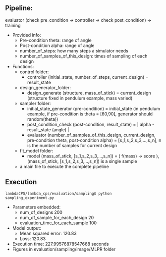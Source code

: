 ## Pipeline: 
evaluator (check pre_condition -> controller -> check post_condition) -> training

- Provided info:
    - Pre-condition theta: range of angle
    - Post-condition alpha: range of angle
    - number_of_steps: how many steps a simulator needs
    - number_of_samples_of_this_design: times of sampling of each design
- Functions:
    - control folder: 
        - controller (initial_state, number_of_steps, current_design) = result_state
    - design_generator_folder:
        - design_generate (structure, mass_of_stick) = current_design (structure fixed in pendulum example, mass varied)
    - sampler folder:
        - initial_state_generator (pre-condition) = initial_state (in pendulum example, if pre-condition is theta = [60,90], generator should random(theta))
        - post_condition_check (post-condition, result_state) = | alpha - result_state (angle) |
        - evaluator (number_of_samples_of_this_design, current_design, pre-condition theta, post-condition alpha) = [s_1,s_2,s_3,...,s_n], n is the number of samples for current design
    - fit_model folder:
        - model (mass_of_stick, [s_1,s_2,s_3,...,s_n]) = ( f(mass) -> score ), (mass_of_stick, [s_1,s_2,s_3,...,s_n]) is a single sample
    - a main file to execute the complete pipeline

## Execution

```
lambdaCPS/lambda_cps/evaluation/sampling$ python sampling_experiment.py
```

- Parameters embedded:
  - num_of_designs 200
  - num_of_sample_for_each_design 20
  - evaluation_time_for_each_sample 100
- Model output:
  - Mean squared error: 120.83
  - Loss: 120.83
- Execution time: 227.99576878547668 seconds
- Figures in evaluation/sampling/image/MLPR folder
